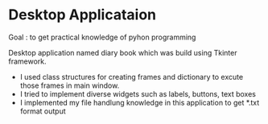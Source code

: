 # Desktop Applicataion

Goal : to get practical knowledge of pyhon programming

Desktop application named diary book which was build using Tkinter framework.
 - I used class structures for creating frames and dictionary to excute those frames in main window. 
 - I tried to implement diverse widgets such as labels, buttons, text boxes
 - I implemented my file handlung knowledge in this application to get *.txt format output
